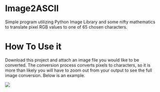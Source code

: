# Image2ASCII
Simple program utilizing Python Image Library and some nifty mathematics to translate pixel RGB values to one of 65 chosen characters. 

# How To Use it
Download this project and attach an image file you would like to be converted. The conversion process converts pixels to characters, so it is more than likely you will have to zoom out from your output to see the full image conversion. Below is an example. 


![](easygif.com-video-to-gif.gif)


